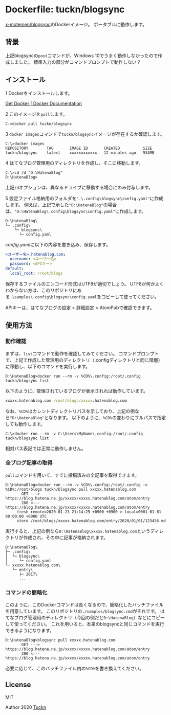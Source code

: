# Dockerfile: tuckn/blogsync

[x-motemen/blogsync](https://github.com/x-motemen/blogsync)のDockerイメージ。
ポータブルに動作します。

## 背景

上記blogsyncの`post`コマンドが、Windows 10でうまく動作しなかったので作成しました。
標準入力の部分がコマンドプロンプトで動作しない？

## インストール

1 Dockerをインストールします。

[Get Docker | Docker Documentation](https://docs.docker.com/get-docker/)

2 このイメージを`pull`します。

```console
C:>docker pull tuckn/blogsync
```

3 `docker images`コマンドで`tuckn/blogsync`イメージが存在するか確認します。

```console
C:\>docker images
REPOSITORY        TAG       IMAGE ID       CREATED          SIZE
tuckn/blogsync    latest    xxxxxxxxxxxx   12 minutes ago   934MB
```

4 はてなブログ管理用のディレクトリを作成し、そこに移動します。

```console
C:\>cd /d "D:\HatenaBlog"
D:\HatenaBlog>
```

上記`/d`オプションは、異なるドライブに移動する場合にのみ付与します。

5 設定ファイル格納用のフォルダを`".\.config\blogsync\config.yaml"`に作成します。
例えば、上記で示した`"D:\HatenaBlog"`の場合は、`"D:\HatenaBlog\.config\blogsync\config.yaml"`に作成します。

```console
D:\HatenaBlog\
└─ .config\
    └─ blogsync\
      └─ config.yaml
```

*config.yaml*に以下の内容を書き込み、保存します。

```yaml
<ユーザー名>.hatenablog.com:
  username: <ユーザー名>
  password: <APIキー>
default:
  local_root: /root/blogs
```

保存するファイルのエンコード形式はUTF8が適切でしょう。
UTF8が何かよくわからない方は、このリポジトリにある`.\samples\.config\blogsync\config.yaml`をコピーして使ってください。

APIキーは、はてなブログの設定 > 詳細設定 > AtomPubで確認できます。

## 使用方法

### 動作確認

まずは、`list`コマンドで動作を確認してみてください。
コマンドプロンプトで、上記で作成した管理用のディレクトリ（.configディレクトリと同じ階層）に移動し、以下のコマンドを実行します。

```console
D:\HatenaBlog>docker run --rm -v %CD%\.config:/root/.config tuckn/blogsync list
```

以下のように、管理されているブログが表示されれば動作しています。

```cmd
xxxxx.hatenablog.com /root/blogs/xxxxx.hatenablog.com
```

なお、`%CD%`はカレントディレクトリパスを示しており、上記の例なら`"D:\HatenaBlog"`となります。
以下のように、`%CD%`の変わりにフルパスで指定しても動作します。

```console
C:\>docker run --rm -v C:\Users\MyName\.config:/root/.config tuckn/blogsync list
```

相対パス表記では正常に動作しません。

### 全ブログ記事の取得

`pull`コマンドを用いて、すでに投稿済みの全記事を取得できます。

```console
D:\HatenaBlog>docker run --rm -v %CD%\.config:/root/.config -v %CD%:/root/blogs tuckn/blogsync pull xxxxx.hatenablog.com
       GET ---> https://blog.hatena.ne.jp/xxxxx/xxxxx.hatenablog.com/atom/entry
       200 <--- https://blog.hatena.ne.jp/xxxxx/xxxxx.hatenablog.com/atom/entry
     fresh remote=2020-01-23 21:14:25 +0900 +0900 > local=0001-01-01 00:00:00 +0000 UTC
     store /root/blogs/xxxxx.hatenablog.com/entry/2020/01/01/123456.md
```

実行すると、上記の例なら`D:\HatenaBlog\xxxxx.hatenablog.com`というディレクトリが作成され、その中に記事が格納されます。

```console
D:\HatenaBlog\
├─ .config\
│  └─ blogsync\
│     └─ config.yaml
└─ xxxxx.hatenablog.com\
   └─ entry\
      ├─ 2017\
      ...
```

### コマンドの簡略化

このように、このDockerコマンドは長くなるので、簡略化したバッチファイルを用意しています。
このリポジトリの`./samples/blogsync.cmd`がそれです。
はてなブログ管理用のディレクトリ（今回の例だと`D:\HatenaBlog`）などにコピーして使ってください。
これを用いると、本来のblogsyncと同じコマンドを実行できるようになります。

```console
D:\HatenaBlog>blogsync pull xxxxx.hatenablog.com
       GET ---> https://blog.hatena.ne.jp/xxxxx/xxxxx.hatenablog.com/atom/entry
       200 <--- https://blog.hatena.ne.jp/xxxxx/xxxxx.hatenablog.com/atom/entry
```

必要に応じて、このバッチファイル内の`%CD%`を書き換えてください。

## License

MIT

Author 2020 [Tuckn](https://github.com/tuckn)